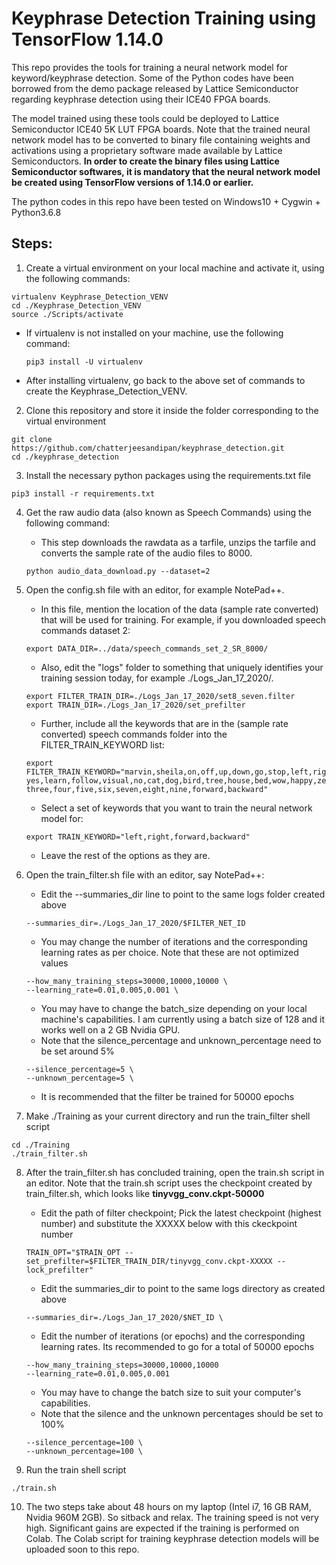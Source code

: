 # **Keyphrase Detection Training using TensorFlow 1.14.0**

This repo provides the tools for training a neural network model for keyword/keyphrase detection. Some of the Python codes have been borrowed from the demo package released by Lattice Semiconductor regarding keyphrase detection using their ICE40 FPGA boards.

The model trained using these tools could be deployed to Lattice Semiconductor ICE40 5K LUT FPGA boards. Note that the trained neural network model has to be converted to binary file containing weights and activations using a proprietary software made available by Lattice Semiconductors. **In order to create the binary files using Lattice Semiconductor softwares, it is mandatory that the neural network model be created using TensorFlow versions of 1.14.0 or earlier.**

The python codes in this repo have been tested on Windows10 + Cygwin + Python3.6.8 

## Steps:
1. Create a virtual environment on your local machine and activate it, using the following commands:
~~~
virtualenv Keyphrase_Detection_VENV
cd ./Keyphrase_Detection_VENV
source ./Scripts/activate
~~~
   - If virtualenv is not installed on your machine, use the following command:
        ~~~
        pip3 install -U virtualenv
        ~~~
   - After installing virtualenv, go back to the above set of commands to create the Keyphrase_Detection_VENV.

2. Clone this repository and store it inside the folder corresponding to the virtual environment
~~~
git clone https://github.com/chatterjeesandipan/keyphrase_detection.git
cd ./keyphrase_detection
~~~

3. Install the necessary python packages using the requirements.txt file
~~~
pip3 install -r requirements.txt
~~~

4. Get the raw audio data (also known as Speech Commands) using the following command:
    - This step downloads the rawdata as a tarfile, unzips the tarfile and converts the sample rate of the audio files to 8000. 
    ~~~
    python audio_data_download.py --dataset=2
    ~~~
    
5. Open the config.sh file with an editor, for example NotePad++. 
    - In this file, mention the location of the data (sample rate converted) that will be used for training. For example, if you downloaded speech commands dataset 2:
    ~~~
    export DATA_DIR=../data/speech_commands_set_2_SR_8000/
    ~~~
    - Also, edit the "logs" folder to something that uniquely identifies your training session today, for example ./Logs_Jan_17_2020/. 
    ~~~
    export FILTER_TRAIN_DIR=./Logs_Jan_17_2020/set8_seven.filter
    export TRAIN_DIR=./Logs_Jan_17_2020/set_prefilter
    ~~~
    - Further, include all the keywords that are in the (sample rate converted) speech commands folder into the FILTER_TRAIN_KEYWORD list:
    ~~~
    export FILTER_TRAIN_KEYWORD="marvin,sheila,on,off,up,down,go,stop,left,right,\
    yes,learn,follow,visual,no,cat,dog,bird,tree,house,bed,wow,happy,zero,one,two,\
    three,four,five,six,seven,eight,nine,forward,backward"
    ~~~
    - Select a set of keywords that you want to train the neural network model for:
    ~~~
    export TRAIN_KEYWORD="left,right,forward,backward"
    ~~~
    - Leave the rest of the options as they are.
    
6. Open the train_filter.sh file with an editor, say NotePad++:
    - Edit the --summaries_dir line to point to the same logs folder created above
    ~~~
    --summaries_dir=./Logs_Jan_17_2020/$FILTER_NET_ID
    ~~~
    - You may change the number of iterations and the corresponding learning rates as per choice. Note that these are not optimized values
    ~~~
    --how_many_training_steps=30000,10000,10000 \
    --learning_rate=0.01,0.005,0.001 \
    ~~~
    - You may have to change the batch_size depending on your local machine's capabilities. I am currently using a batch size of 128 and it works well on a 2 GB Nvidia GPU. 
    - Note that the silence_percentage and unknown_percentage need to be set around 5%
    ~~~
    --silence_percentage=5 \
    --unknown_percentage=5 \
    ~~~
    - It is recommended that the filter be trained for 50000 epochs
    
7. Make ./Training as your current directory and run the train_filter shell script
~~~
cd ./Training
./train_filter.sh
~~~

8. After the train_filter.sh has concluded training, open the train.sh script in an editor. Note that the train.sh script uses the checkpoint created by train_filter.sh, which looks like **tinyvgg_conv.ckpt-50000**
    - Edit the path of filter checkpoint; Pick the latest checkpoint (highest number) and substitute the XXXXX below with this ckeckpoint number 
    ~~~
    TRAIN_OPT="$TRAIN_OPT --set_prefilter=$FILTER_TRAIN_DIR/tinyvgg_conv.ckpt-XXXXX --lock_prefilter"
    ~~~
    - Edit the summaries_dir to point to the same logs directory as created above
    ~~~
    --summaries_dir=./Logs_Jan_17_2020/$NET_ID \
    ~~~
    - Edit the number of iterations (or epochs) and the corresponding learning rates. Its recommended to go for a total of 50000 epochs
    ~~~
    --how_many_training_steps=30000,10000,10000 
    --learning_rate=0.01,0.005,0.001 
    ~~~
    - You may have to change the batch size to suit your computer's capabilities. 
    - Note that the silence and the unknown percentages should be set to 100%
    ~~~
    --silence_percentage=100 \
    --unknown_percentage=100 \
    ~~~

9. Run the train shell script
~~~
./train.sh
~~~

10. The two steps take about 48 hours on my laptop (Intel i7, 16 GB RAM, Nvidia 960M 2GB). So sitback and relax. The training speed is not very high. Significant gains are expected if the training is performed on Colab. The Colab script for training keyphrase detection models will be uploaded soon to this repo.
